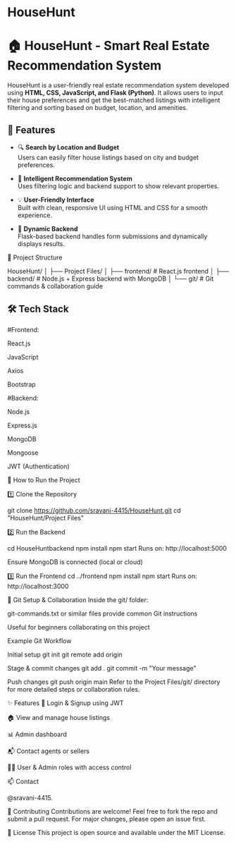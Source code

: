 # HouseHunt

# 🏠 HouseHunt - Smart Real Estate Recommendation System

HouseHunt is a user-friendly real estate recommendation system developed using **HTML, CSS, JavaScript, and Flask (Python)**. It allows users to input their house preferences and get the best-matched listings with intelligent filtering and sorting based on budget, location, and amenities.

## 📌 Features

- 🔍 **Search by Location and Budget**  
  Users can easily filter house listings based on city and budget preferences.

- 🧠 **Intelligent Recommendation System**  
  Uses filtering logic and backend support to show relevant properties.

- 💡 **User-Friendly Interface**  
  Built with clean, responsive UI using HTML and CSS for a smooth experience.

- 🔄 **Dynamic Backend**  
  Flask-based backend handles form submissions and dynamically displays results.

📁 Project Structure

HouseHunt/ │ ├── Project Files/ │ ├── frontend/ # React.js frontend │ ├── backend/ # Node.js + Express backend with MongoDB │ └── git/ # Git commands & collaboration guide

## 🛠️ Tech Stack
#Frontend:

React.js

JavaScript

Axios

Bootstrap

#Backend:

Node.js

Express.js

MongoDB

Mongoose

JWT (Authentication)

🔧 How to Run the Project

1️⃣ Clone the Repository

git clone https://github.com/sravani-4415/HouseHunt.git cd "HouseHunt/Project Files"

2️⃣ Run the Backend

cd HouseHuntbackend npm install npm start Runs on: http://localhost:5000

Ensure MongoDB is connected (local or cloud)

3️⃣ Run the Frontend cd ../frontend npm install npm start Runs on: http://localhost:3000

🌱 Git Setup & Collaboration Inside the git/ folder:

git-commands.txt or similar files provide common Git instructions

Useful for beginners collaborating on this project

Example Git Workflow

Initial setup
git init git remote add origin

Stage & commit changes
git add . git commit -m "Your message"

Push changes
git push origin main Refer to the Project Files/git/ directory for more detailed steps or collaboration rules.

✨ Features 🔐 Login & Signup using JWT

🏠 View and manage house listings

📊 Admin dashboard

📬 Contact agents or sellers

🧑‍💼 User & Admin roles with access control

📫 Contact

@sravani-4415.

🤝 Contributing
Contributions are welcome! Feel free to fork the repo and submit a pull request. For major changes, please open an issue first.

📄 License
This project is open source and available under the MIT License.

